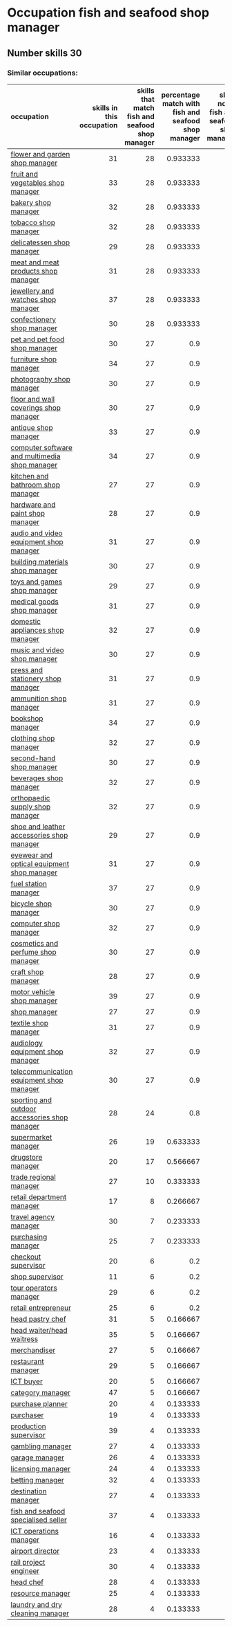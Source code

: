 # Occupation fish and seafood shop manager
## Number skills 30
### Similar occupations:
| occupation                                                                                        |   skills in this occupation |   skills that match fish and seafood shop manager |   percentage match with fish and seafood shop manager |   skills not in fish and seafood shop manager |
|:--------------------------------------------------------------------------------------------------|----------------------------:|--------------------------------------------------:|------------------------------------------------------:|----------------------------------------------:|
| [flower and garden shop manager](flower_and_garden_shop_manager.md)                               |                          31 |                                                28 |                                              0.933333 |                                             3 |
| [fruit and vegetables shop manager](fruit_and_vegetables_shop_manager.md)                         |                          33 |                                                28 |                                              0.933333 |                                             5 |
| [bakery shop manager](bakery_shop_manager.md)                                                     |                          32 |                                                28 |                                              0.933333 |                                             4 |
| [tobacco shop manager](tobacco_shop_manager.md)                                                   |                          32 |                                                28 |                                              0.933333 |                                             4 |
| [delicatessen shop manager](delicatessen_shop_manager.md)                                         |                          29 |                                                28 |                                              0.933333 |                                             1 |
| [meat and meat products shop manager](meat_and_meat_products_shop_manager.md)                     |                          31 |                                                28 |                                              0.933333 |                                             3 |
| [jewellery and watches shop manager](jewellery_and_watches_shop_manager.md)                       |                          37 |                                                28 |                                              0.933333 |                                             9 |
| [confectionery shop manager](confectionery_shop_manager.md)                                       |                          30 |                                                28 |                                              0.933333 |                                             2 |
| [pet and pet food shop manager](pet_and_pet_food_shop_manager.md)                                 |                          30 |                                                27 |                                              0.9      |                                             3 |
| [furniture shop manager](furniture_shop_manager.md)                                               |                          34 |                                                27 |                                              0.9      |                                             7 |
| [photography shop manager](photography_shop_manager.md)                                           |                          30 |                                                27 |                                              0.9      |                                             3 |
| [floor and wall coverings shop manager](floor_and_wall_coverings_shop_manager.md)                 |                          30 |                                                27 |                                              0.9      |                                             3 |
| [antique shop manager](antique_shop_manager.md)                                                   |                          33 |                                                27 |                                              0.9      |                                             6 |
| [computer software and multimedia shop manager](computer_software_and_multimedia_shop_manager.md) |                          34 |                                                27 |                                              0.9      |                                             7 |
| [kitchen and bathroom shop manager](kitchen_and_bathroom_shop_manager.md)                         |                          27 |                                                27 |                                              0.9      |                                             0 |
| [hardware and paint shop manager](hardware_and_paint_shop_manager.md)                             |                          28 |                                                27 |                                              0.9      |                                             1 |
| [audio and video equipment shop manager](audio_and_video_equipment_shop_manager.md)               |                          31 |                                                27 |                                              0.9      |                                             4 |
| [building materials shop manager](building_materials_shop_manager.md)                             |                          30 |                                                27 |                                              0.9      |                                             3 |
| [toys and games shop manager](toys_and_games_shop_manager.md)                                     |                          29 |                                                27 |                                              0.9      |                                             2 |
| [medical goods shop manager](medical_goods_shop_manager.md)                                       |                          31 |                                                27 |                                              0.9      |                                             4 |
| [domestic appliances shop manager](domestic_appliances_shop_manager.md)                           |                          32 |                                                27 |                                              0.9      |                                             5 |
| [music and video shop manager](music_and_video_shop_manager.md)                                   |                          30 |                                                27 |                                              0.9      |                                             3 |
| [press and stationery shop manager](press_and_stationery_shop_manager.md)                         |                          31 |                                                27 |                                              0.9      |                                             4 |
| [ammunition shop manager](ammunition_shop_manager.md)                                             |                          31 |                                                27 |                                              0.9      |                                             4 |
| [bookshop manager](bookshop_manager.md)                                                           |                          34 |                                                27 |                                              0.9      |                                             7 |
| [clothing shop manager](clothing_shop_manager.md)                                                 |                          32 |                                                27 |                                              0.9      |                                             5 |
| [second-hand shop manager](second-hand_shop_manager.md)                                           |                          30 |                                                27 |                                              0.9      |                                             3 |
| [beverages shop manager](beverages_shop_manager.md)                                               |                          32 |                                                27 |                                              0.9      |                                             5 |
| [orthopaedic supply shop manager](orthopaedic_supply_shop_manager.md)                             |                          32 |                                                27 |                                              0.9      |                                             5 |
| [shoe and leather accessories shop manager](shoe_and_leather_accessories_shop_manager.md)         |                          29 |                                                27 |                                              0.9      |                                             2 |
| [eyewear and optical equipment shop manager](eyewear_and_optical_equipment_shop_manager.md)       |                          31 |                                                27 |                                              0.9      |                                             4 |
| [fuel station manager](fuel_station_manager.md)                                                   |                          37 |                                                27 |                                              0.9      |                                            10 |
| [bicycle shop manager](bicycle_shop_manager.md)                                                   |                          30 |                                                27 |                                              0.9      |                                             3 |
| [computer shop manager](computer_shop_manager.md)                                                 |                          32 |                                                27 |                                              0.9      |                                             5 |
| [cosmetics and perfume shop manager](cosmetics_and_perfume_shop_manager.md)                       |                          30 |                                                27 |                                              0.9      |                                             3 |
| [craft shop manager](craft_shop_manager.md)                                                       |                          28 |                                                27 |                                              0.9      |                                             1 |
| [motor vehicle shop manager](motor_vehicle_shop_manager.md)                                       |                          39 |                                                27 |                                              0.9      |                                            12 |
| [shop manager](shop_manager.md)                                                                   |                          27 |                                                27 |                                              0.9      |                                             0 |
| [textile shop manager](textile_shop_manager.md)                                                   |                          31 |                                                27 |                                              0.9      |                                             4 |
| [audiology equipment shop manager](audiology_equipment_shop_manager.md)                           |                          32 |                                                27 |                                              0.9      |                                             5 |
| [telecommunication equipment shop manager](telecommunication_equipment_shop_manager.md)           |                          30 |                                                27 |                                              0.9      |                                             3 |
| [sporting and outdoor accessories shop manager](sporting_and_outdoor_accessories_shop_manager.md) |                          28 |                                                24 |                                              0.8      |                                             4 |
| [supermarket manager](supermarket_manager.md)                                                     |                          26 |                                                19 |                                              0.633333 |                                             7 |
| [drugstore manager](drugstore_manager.md)                                                         |                          20 |                                                17 |                                              0.566667 |                                             3 |
| [trade regional manager](trade_regional_manager.md)                                               |                          27 |                                                10 |                                              0.333333 |                                            17 |
| [retail department manager](retail_department_manager.md)                                         |                          17 |                                                 8 |                                              0.266667 |                                             9 |
| [travel agency manager](travel_agency_manager.md)                                                 |                          30 |                                                 7 |                                              0.233333 |                                            23 |
| [purchasing manager](purchasing_manager.md)                                                       |                          25 |                                                 7 |                                              0.233333 |                                            18 |
| [checkout supervisor](checkout_supervisor.md)                                                     |                          20 |                                                 6 |                                              0.2      |                                            14 |
| [shop supervisor](shop_supervisor.md)                                                             |                          11 |                                                 6 |                                              0.2      |                                             5 |
| [tour operators manager](tour_operators_manager.md)                                               |                          29 |                                                 6 |                                              0.2      |                                            23 |
| [retail entrepreneur](retail_entrepreneur.md)                                                     |                          25 |                                                 6 |                                              0.2      |                                            19 |
| [head pastry chef](head_pastry_chef.md)                                                           |                          31 |                                                 5 |                                              0.166667 |                                            26 |
| [head waiter/head waitress](head_waiter-head_waitress.md)                                         |                          35 |                                                 5 |                                              0.166667 |                                            30 |
| [merchandiser](merchandiser.md)                                                                   |                          27 |                                                 5 |                                              0.166667 |                                            22 |
| [restaurant manager](restaurant_manager.md)                                                       |                          29 |                                                 5 |                                              0.166667 |                                            24 |
| [ICT buyer](ICT_buyer.md)                                                                         |                          20 |                                                 5 |                                              0.166667 |                                            15 |
| [category manager](category_manager.md)                                                           |                          47 |                                                 5 |                                              0.166667 |                                            42 |
| [purchase planner](purchase_planner.md)                                                           |                          20 |                                                 4 |                                              0.133333 |                                            16 |
| [purchaser](purchaser.md)                                                                         |                          19 |                                                 4 |                                              0.133333 |                                            15 |
| [production supervisor](production_supervisor.md)                                                 |                          39 |                                                 4 |                                              0.133333 |                                            35 |
| [gambling manager](gambling_manager.md)                                                           |                          27 |                                                 4 |                                              0.133333 |                                            23 |
| [garage manager](garage_manager.md)                                                               |                          26 |                                                 4 |                                              0.133333 |                                            22 |
| [licensing manager](licensing_manager.md)                                                         |                          24 |                                                 4 |                                              0.133333 |                                            20 |
| [betting manager](betting_manager.md)                                                             |                          32 |                                                 4 |                                              0.133333 |                                            28 |
| [destination manager](destination_manager.md)                                                     |                          27 |                                                 4 |                                              0.133333 |                                            23 |
| [fish and seafood specialised seller](fish_and_seafood_specialised_seller.md)                     |                          37 |                                                 4 |                                              0.133333 |                                            33 |
| [ICT operations manager](ICT_operations_manager.md)                                               |                          16 |                                                 4 |                                              0.133333 |                                            12 |
| [airport director](airport_director.md)                                                           |                          23 |                                                 4 |                                              0.133333 |                                            19 |
| [rail project engineer](rail_project_engineer.md)                                                 |                          30 |                                                 4 |                                              0.133333 |                                            26 |
| [head chef](head_chef.md)                                                                         |                          28 |                                                 4 |                                              0.133333 |                                            24 |
| [resource manager](resource_manager.md)                                                           |                          25 |                                                 4 |                                              0.133333 |                                            21 |
| [laundry and dry cleaning manager](laundry_and_dry_cleaning_manager.md)                           |                          28 |                                                 4 |                                              0.133333 |                                            24 |
